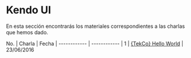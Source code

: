 # Kendo UI

En esta sección encontrarás los materiales correspondientes a las charlas que hemos dado.

No. | Charla | Fecha |
------------ | ------------ |
1 | [{TekCo} Hello World](https://github.com/TelerikColombia/HowTo/tree/master/Kendo-UI/Sabores-de-Kendo-UI) | 23/06/2016
